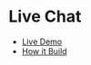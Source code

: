 # Live Chat

- [Live Demo](https://chat.goinstant.com)
- [How it Build](https://goinstant.com/examples/chat)
